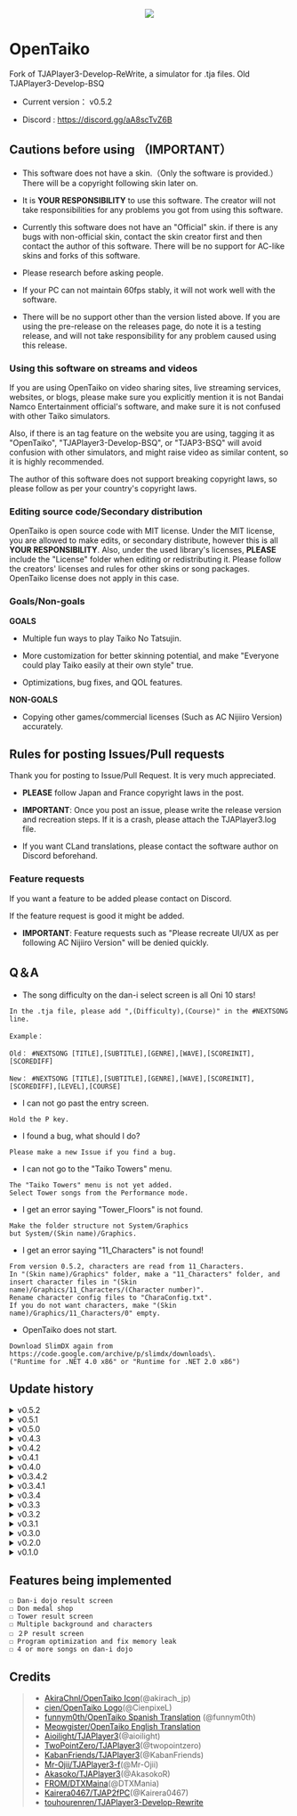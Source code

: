 <p align="center">
  <img src="https://user-images.githubusercontent.com/58159635/140600257-f712fc48-d09a-4a5e-a78d-e7c65ca19b80.png">
</p>

# OpenTaiko

Fork of TJAPlayer3-Develop-ReWrite, a simulator for .tja files.
Old TJAPlayer3-Develop-BSQ

- Current version： v0.5.2

- Discord : https://discord.gg/aA8scTvZ6B

## Cautions before using （IMPORTANT）

- This software does not have a skin.（Only the software is provided.） There will be a copyright following skin later on.

- It is **YOUR RESPONSIBILITY** to use this software. The creator will not take responsibilities for any problems you got from using this software.

- Currently this software does not have an "Official" skin. if there is any bugs with non-official skin, contact the skin creator first and then contact the author of this software. There will be no support for AC-like skins and forks of this software.

- Please research before asking people.

- If your PC can not maintain 60fps stably, it will not work well with the software.

- There will be no support other than the version listed above. If you are using the pre-release on the releases page, do note it is a testing release, and will not take responsibility for any problem caused using this release.

### Using this software on streams and videos

If you are using OpenTaiko on video sharing sites, live streaming services, websites, or blogs, please make sure you explicitly mention it is not Bandai Namco Entertainment official's software, and make sure it is not confused with other Taiko simulators.

Also, if there is an tag feature on the website you are using, tagging it as "OpenTaiko", "TJAPlayer3-Develop-BSQ", or "TJAP3-BSQ" will avoid confusion with other simulators, and might raise video as similar content, so it is highly recommended.

The author of this software does not support breaking copyright laws, so please follow as per your country's copyright laws.

### Editing source code/Secondary distribution

OpenTaiko is open source code with MIT license.
Under the MIT license, you are allowed to make edits, or secondary distribute, however this is all **YOUR RESPONSIBILITY**.
Also, under the used library's licenses, **PLEASE** include the "License" folder when editing or redistributing it.
Please follow the creators' licenses and rules for other skins or song packages.
OpenTaiko license does not apply in this case.

### Goals/Non-goals

**GOALS**

- Multiple fun ways to play Taiko No Tatsujin.

- More customization for better skinning potential, and make "Everyone could play Taiko easily at their own style" true.

- Optimizations, bug fixes, and QOL features.

**NON-GOALS**

- Copying other games/commercial licenses (Such as AC Nijiiro Version) accurately.

## Rules for posting Issues/Pull requests

Thank you for posting to Issue/Pull Request. It is very much appreciated.

- **PLEASE** follow Japan and France copyright laws in the post.

- **IMPORTANT**: Once you post an issue, please write the release version and recreation steps. If it is a crash, please attach the TJAPlayer3.log file.

- If you want CLand translations, please contact the software author on Discord beforehand.

### Feature requests

If you want a feature to be added please contact on Discord.

If the feature request is good it might be added.

- **IMPORTANT**: Feature requests such as "Please recreate UI/UX as per following AC Nijiiro Version" will be denied quickly.

## Q＆A

- The song difficulty on the dan-i select screen is all Oni 10 stars!

```
In the .tja file, please add ",(Difficulty),(Course)" in the #NEXTSONG line.

Example：

Old： #NEXTSONG [TITLE],[SUBTITLE],[GENRE],[WAVE],[SCOREINIT],[SCOREDIFF]

New： #NEXTSONG [TITLE],[SUBTITLE],[GENRE],[WAVE],[SCOREINIT],[SCOREDIFF],[LEVEL],[COURSE]
```

- I can not go past the entry screen.

```
Hold the P key.
```

- I found a bug, what should I do?

```
Please make a new Issue if you find a bug.
```

- I can not go to the "Taiko Towers" menu.

```
The "Taiko Towers" menu is not yet added.
Select Tower songs from the Performance mode.
```

- I get an error saying "Tower_Floors" is not found.

```
Make the folder structure not System/Graphics
but System/(Skin name)/Graphics.
```

- I get an error saying "11_Characters" is not found!

```
From version 0.5.2, characters are read from 11_Characters.
In "(Skin name)/Graphics" folder, make a "11_Characters" folder, and insert character files in "(Skin name)/Graphics/11_Characters/(Character number)".
Rename character config files to "CharaConfig.txt".
If you do not want characters, make "(Skin name)/Graphics/11_Characters/0" empty.
```

- OpenTaiko does not start.

```
Download SlimDX again from https://code.google.com/archive/p/slimdx/downloads\.
("Runtime for .NET 4.0 x86" or "Runtime for .NET 2.0 x86")
```

## Update history

<details>
	<summary>v0.5.2</summary>
	
	- Taiko Heya features
	
	- Custom nameplates and character feature
	
	- Make medals obtainable
	
	- Make dan-i title unlockable
	
	- Add multiple step textures
	
	- Add Spanish translation
	
	- Add "Random option"
	
	- UX/UI improvements
	
	- Fast song loading
	
	- Fix branched charts
	
</details>

<details>
	<summary>v0.5.1</summary>
	
	- Add animations to dan-i dojo
	
	- Add game end screen and icons
	
	- Bug fix
	
	- Multiple language support
	
	- UI improvements
	
	- Multiple layouts of song select screen
	
</details>

<details>
	<summary>v0.5.0</summary>
	
	- Taiko Tower features (Background+Result screen backbone)
	
	- "TOWERTYPE" in Tower charts (USe multiple skins for playing Towercharts)
	
	- Add accuracy exam in dan-i dojo
	
	- Add "#BOXCOLOR", "#BOXTYPE", "#BGCOLOR", "#BGTYPE", "#BOXCHARA in box.def
	
</details>

<details>
	<summary>v0.4.3</summary>
	
	- Add Taiko Tower (Gameplay)
	
</details>

<details>
	<summary>v0.4.2</summary>
	
	- Fix multiple bug and crash on song select screen
	
	- Fix COURSE:Tower crashes, however Taiko Tower menu, LIFE management, and result screen is not implemented yet.

</details>

<details>
	<summary>v0.4.1</summary>
	
	- Fix multiple bug and crashes on song select screen
	
</details>

<details>
	<summary>v0.4.0</summary>
	
	- EXAM5, 6, 7 implementation
	
	- Fix crash with EXAM numbers having spaces between
  
	- Better code structuring on Dan-i dojo
  
</details>

<details>
	<summary>v0.3.4.2</summary>
	
	- Add petit-chara on Dan-i select screen
	
</details>

<details>
	<summary>v0.3.4.1</summary>
	
	- Fix bug with Mob animation speed
	
</details>

<details>
	<summary>v0.3.4</summary>
	
	- Save dan-i dojo results
	
	- Add achievement plate on dan-i select screen
	
</details>

<details>
	<summary>v0.3.3</summary>
	
	- Fix dan-i dojo gauge appearance
	
	- Add backbone for dan-i dojo result screen
	
</details>

<details>
	<summary>v0.3.2</summary>
	
	- Fix results saving multiple time
	
</details>

<details>
	<summary>v0.3.1</summary>
	
	- Fix P2 scorerank not showing
	
</details>

<details>
	<summary>v0.3.0</summary>
	
	- Show petit-chara in menu
	
	- In Nameplate.json file players could select petit-chara separately
	
</details>

<details>
	<summary>v0.2.0</summary>
	
	- Fix song select screen bug
	
	- Fix main menu bugs
	
</details>

<details>
	<summary>v0.1.0</summary>
	
	- Result screen animation
	
</details>

## Features being implemented
```
☐ Dan-i dojo result screen
☐ Don medal shop
☐ Tower result screen
☐ Multiple background and characters
☐ ２P result screen
☐ Program optimization and fix memory leak
☐ 4 or more songs on dan-i dojo
```
## Credits

> * [AkiraChnl/OpenTaiko Icon](https://github.com/AkiraChnl)(@akirach_jp)
> * [cien/OpenTaiko Logo](https://twitter.com/CienpixeL)(@CienpixeL)
> * [funnym0th/OpenTaiko Spanish Translation](https://github.com/funnym0th) (@funnym0th)
> * [Meowgister/OpenTaiko English Translation](https://www.youtube.com/channel/UCDi5puZaJLMUA6OgIAb7rmQ)
> * [Aioilight/TJAPlayer3](https://github.com/aioilight/TJAPlayer3)(@aioilight)
> * [TwoPointZero/TJAPlayer3](https://github.com/twopointzero/TJAPlayer3)(@twopointzero)
> * [KabanFriends/TJAPlayer3](https://github.com/KabanFriends/TJAPlayer3/tree/features)(@KabanFriends)
> * [Mr-Ojii/TJAPlayer3-f](https://github.com/Mr-Ojii/TJAPlayer3-f)(@Mr-Ojii)
> * [Akasoko/TJAPlayer3](https://github.com/Akasoko-Master/TJAPlayer3)(@AkasokoR)
> * [FROM/DTXMaina](https://github.com/DTXMania)(@DTXMania)
> * [Kairera0467/TJAP2fPC](https://github.com/kairera0467/TJAP2fPC)(@Kairera0467)
> * [touhourenren/TJAPlayer3-Develop-Rewrite](https://github.com/touhourenren)
